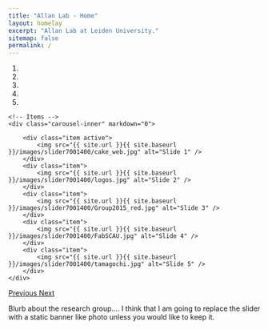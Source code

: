 ```yaml
---
title: "Allan Lab - Home"
layout: homelay
excerpt: "Allan Lab at Leiden University."
sitemap: false
permalink: /
---
```




<div markdown="0" id="carousel" class="carousel slide" data-ride="carousel" data-interval="5000" data-pause="hover" >
    <!-- Menu -->
    <ol class="carousel-indicators">
        <li data-target="#carousel" data-slide-to="0" class="active"></li>
        <li data-target="#carousel" data-slide-to="1"></li>
        <li data-target="#carousel" data-slide-to="2"></li>
        <li data-target="#carousel" data-slide-to="3"></li>
        <li data-target="#carousel" data-slide-to="4"></li>
    </ol>

    <!-- Items -->
    <div class="carousel-inner" markdown="0">

        <div class="item active">
            <img src="{{ site.url }}{{ site.baseurl }}/images/slider7001400/cake_web.jpg" alt="Slide 1" />
        </div>
        <div class="item">
            <img src="{{ site.url }}{{ site.baseurl }}/images/slider7001400/logos.jpg" alt="Slide 2" />
        </div>
        <div class="item">
            <img src="{{ site.url }}{{ site.baseurl }}/images/slider7001400/Group2015_red.jpg" alt="Slide 3" />
        </div>
        <div class="item">
            <img src="{{ site.url }}{{ site.baseurl }}/images/slider7001400/FabSCAU.jpg" alt="Slide 4" />
        </div>
        <div class="item">
            <img src="{{ site.url }}{{ site.baseurl }}/images/slider7001400/tamagochi.jpg" alt="Slide 5" />
        </div>
    </div> 
  
  <a class="left carousel-control" href="#carousel" role="button" data-slide="prev">
    <span class="glyphicon glyphicon-chevron-left" aria-hidden="true"></span>
    <span class="sr-only">Previous</span>
  </a>
  <a class="right carousel-control" href="#carousel" role="button" data-slide="next">
    <span class="glyphicon glyphicon-chevron-right" aria-hidden="true"></span>
    <span class="sr-only">Next</span>
  </a>
</div>


Blurb about the research group.... I think that I am going to replace the slider with a static banner like photo unless you would like to keep it.

<!--
To this end, we develop novel spectroscopic-imaging scanning tunneling microscopy (SI-STM) tools to visualize the relevant quantum mechanical degrees of freedom. We want do be able to build the perfect instruments to answer the  scientific questions we deem most important (see [Research](research)).

<!--We are located at Leiden University, the birthplace of superconductivity and home to Kamerlingh Onnes, Lorentz, Huygens, Einstein, de Sitter, and others (see e.g. [the wall of signatures from Ehrenfest lecturers](https://www.lorentz.leidenuniv.nl/history/colloquium/muur_heel.html)). We exchange ideas and work with our neighbors from [Quantum Matter & Optics](http://www.physics.leidenuniv.nl/qo-home), as well as with the colleagues from our [world-class theory section](https://www.lorentz.leidenuniv.nl).-->


 
<!--We are grateful for funding from Leiden University, [NWO](www.nwo.nl) ([Vidi talent scheme](http://www.nwo.nl/en/research-and-results/programmes/Talent+Scheme) and the [Frontiers in Nanoscience program](https://www.universiteitleiden.nl/en/research/research-projects/science/frontiers-of-nanoscience-nanofront)), and from an [ERC starting grant](https://erc.europa.eu/funding/starting-grants).-->


<!--<figure class="fourth">
  <img src="{{ site.url }}{{ site.baseurl }}/images/logopic/Logo_Leiden.jpg" style="width: 210px">
  <img src="{{ site.url }}{{ site.baseurl }}/images/logopic/Logo_Nanofront.jpg" style="width: 110px">
  <img src="{{ site.url }}{{ site.baseurl }}/images/logopic/Logo_NWO.jpg" style="width: 120px">
  <img src="{{ site.url }}{{ site.baseurl }}/images/logopic/Logo_ERC.jpg" style="width: 110px">
</figure>-->






